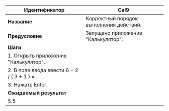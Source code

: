  Идентификатор | Cal9 |
| --- | --- |
| **Название** | Корректный порядок выполнения действий. |
| **Предусловие** | Запущено приложение "Калькулятор".
| **Шаги** | 
| 1. Открыть приложение "Калькулятор".
| 2. В поле ввода ввести 6 - 2 / ( 3 + 1 ) = .
| 3. Нажать Enter.
| **Ожидаемый результат** |
| 5.5